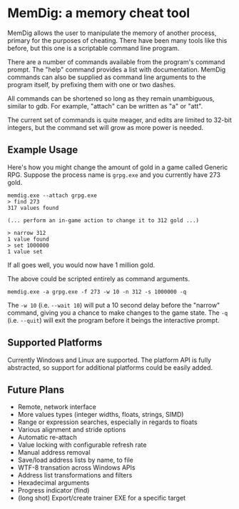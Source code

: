 # MemDig: a memory cheat tool

MemDig allows the user to manipulate the memory of another process,
primary for the purposes of cheating. There have been many tools like
this before, but this one is a scriptable command line program.

There are a number of commands available from the program's command
prompt. The "help" command provides a list with documentation. MemDig
commands can also be supplied as command line arguments to the program
itself, by prefixing them with one or two dashes.

All commands can be shortened so long as they remain unambiguous,
similar to gdb. For example, "attach" can be written as "a" or "att".

The current set of commands is quite meager, and edits are limited to
32-bit integers, but the command set will grow as more power is
needed.

## Example Usage

Here's how you might change the amount of gold in a game called
Generic RPG. Suppose the process name is `grpg.exe` and you currently
have 273 gold.

    memdig.exe --attach grpg.exe
    > find 273
    317 values found

    (... perform an in-game action to change it to 312 gold ...)

    > narrow 312
    1 value found
    > set 1000000
    1 value set

If all goes well, you would now have 1 million gold.

The above could be scripted entirely as command arguments.

    memdig.exe -a grpg.exe -f 273 -w 10 -n 312 -s 1000000 -q

The `-w 10` (i.e. `--wait 10`) will put a 10 second delay before the
"narrow" command, giving you a chance to make changes to the game
state. The `-q` (i.e. `--quit`) will exit the program before it beings
the interactive prompt.

## Supported Platforms

Currently Windows and Linux are supported. The platform API is fully
abstracted, so support for additional platforms could be easily added.

## Future Plans

* Remote, network interface
* More values types (integer widths, floats, strings, SIMD)
* Range or expression searches, especially in regards to floats
* Various alignment and stride options
* Automatic re-attach
* Value locking with configurable refresh rate
* Manual address removal
* Save/load address lists by name, to file
* WTF-8 transation across Windows APIs
* Address list transformations and filters
* Hexadecimal arguments
* Progress indicator (find)
* (long shot) Export/create trainer EXE for a specific target
